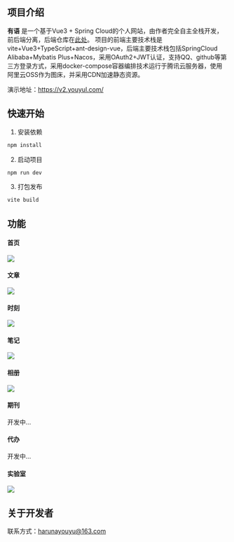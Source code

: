 ## 项目介绍
**有语** 是一个基于Vue3 + Spring Cloud的个人网站，由作者完全自主全栈开发，前后端分离，后端仓库在[此处](https://github.com/LinChaoqunRick/youyu-parent-cloud)。
项目的前端主要技术栈是vite+Vue3+TypeScript+ant-design-vue，后端主要技术栈包括SpringCloud Alibaba+Mybatis Plus+Nacos，采用OAuth2+JWT认证，支持QQ、github等第三方登录方式，采用docker-compose容器编排技术运行于腾讯云服务器，使用阿里云OSS作为图床，并采用CDN加速静态资源。

演示地址：https://v2.youyul.com/

## 快速开始
1. 安装依赖
```sh
npm install
```
2. 启动项目
```sh
npm run dev
```
3. 打包发布
```sh
vite build
```
## 功能
#### 首页
![](https://youyu-source.oss-cn-beijing.aliyuncs.com/post/images/2024/0808/20240808221942_image.png?x-oss-process=style/highThumb)
#### 文章
![](https://youyu-source.oss-cn-beijing.aliyuncs.com/post/images/2024/0808/20240808222149_image.png?x-oss-process=style/highThumb)
#### 时刻
![](https://youyu-source.oss-cn-beijing.aliyuncs.com/post/images/2024/0808/20240808222219_image.png?x-oss-process=style/highThumb)
#### 笔记
![](https://youyu-source.oss-cn-beijing.aliyuncs.com/post/images/2024/0808/20240808222355_image.png?x-oss-process=style/highThumb)
#### 相册
![](https://youyu-source.oss-cn-beijing.aliyuncs.com/post/images/2024/0808/20240808222629_image.png?x-oss-process=style/highThumb)
#### 期刊
开发中...
#### 代办
开发中...
#### 实验室
![](https://youyu-source.oss-cn-beijing.aliyuncs.com/post/images/2024/0808/20240808222712_image.png?x-oss-process=style/highThumb)

## 关于开发者
联系方式：harunayouyu@163.com

